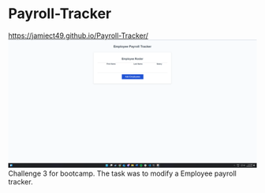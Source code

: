 # Payroll-Tracker
https://jamiect49.github.io/Payroll-Tracker/
![alt text](image-1.png)
Challenge 3 for bootcamp.
The task was to modify a Employee payroll tracker.
